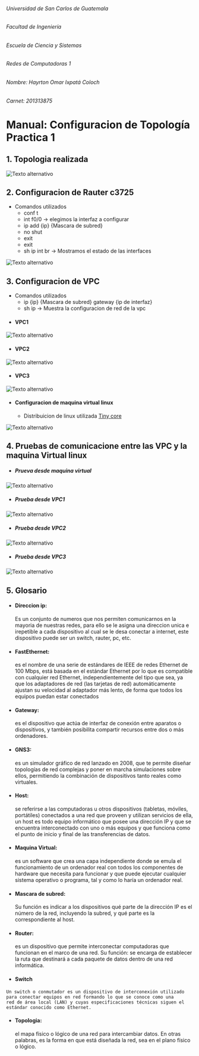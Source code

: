 ###### Universidad de San Carlos de Guatemala
###### Facultad de Ingeniería
###### Escuela de Ciencia y Sistemas
###### Redes de Computadoras 1
###### Nombre: Hayrton Omar Ixpatá Coloch
###### Carnet: 201313875

# Manual: Configuracion de Topología Practica 1
## 1. Topologia realizada
![Texto alternativo](/image/topologia_p1.png "Topologia")

## 2. Configuracion de Rauter c3725
  - Comandos utilizados
    - conf t
    - int f0/0  -> elegimos la interfaz a configurar
    - ip add {ip} {Mascara de subred}
    - no shut
    - exit
    - exit
    - sh ip int br -> Mostramos el estado de las interfaces
    
![Texto alternativo](/image/conf-rauter.png "Rauter")

## 3. Configuracion de VPC
  - Comandos utilizados
    - ip {ip} {Mascara de subred} gateway {ip de interfaz}
    - sh ip -> Muestra la configuracion de red de la vpc
  - #### VPC1
  
![Texto alternativo]( /image/conf-vpc1.png "Vcp1")
  - #### VPC2
![Texto alternativo]( /image/conf-vpc2.png "Vpc2")
  - #### VPC3
![Texto alternativo]( /image/conf-vpc3.png "Vpc3")
  
  - #### Configuracion de maquina virtual linux
    - Distribuicion de linux utilizada [Tiny core](http://tinycorelinux.net)
    
![Texto alternativo]( /image/conf-linuxv.png "Tiny core")

## 4. Pruebas de comunicacione entre las VPC y la maquina Virtual linux
  - ##### Prueva desde maquina virtual
![Texto alternativo]( /image/ping-virtual-vpcs.png "ping tiny")
  - ##### Prueba desde VPC1
![Texto alternativo]( /image/ping-vpc1.png "ping vpc1")
 - ##### Prueba desde VPC2
![Texto alternativo]( /image/ping-vpc2.png "ping vpc2")
 - ##### Prueba desde VPC3
![Texto alternativo]( /image/ping-vpc1.png "ping vpc3")

## 5. Glosario
  - #### Direccion ip:
    Es un conjunto de numeros que nos permiten comunicarnos en la mayoria de nuestras redes, para ello se le asigna una direccion
    unica e irepetible a cada dispositivo al cual se le desa conectar a internet, este dispositivo puede ser un switch, rauter, pc, etc.
  - #### FastEthernet:
    es el nombre de una serie de estándares de IEEE de redes Ethernet de 100 Mbps, está basada en el estándar Ethernet por lo que 
    es compatible con cualquier red Ethernet, independientemente del tipo que sea, ya que los adaptadores de red (las tarjetas de red) 
    automáticamente ajustan su velocidad al adaptador más lento, de forma que todos los equipos puedan estar conectados
  - #### Gateway:
    es el dispositivo que actúa de interfaz de conexión entre aparatos o dispositivos, y también posibilita compartir recursos entre 
    dos o más ordenadores.
  - #### GNS3:
    es un simulador gráfico de red lanzado en 2008, que te permite diseñar topologías de red complejas y poner en marcha simulaciones 
    sobre ellos,  permitiendo la combinación de dispositivos tanto reales como virtuales.
  - #### Host:
    se referirse a las computadoras u otros dispositivos (tabletas, móviles, portátiles) conectados a una red que proveen y utilizan 
    servicios de ella, un host es todo equipo informático que posee una dirección IP y que se encuentra interconectado con uno o más 
    equipos y que funciona como el punto de inicio y final de las transferencias de datos.
  - #### Maquina Virtual:
    es un software que crea una capa independiente donde se emula el funcionamiento de un ordenador real con todos los componentes de 
    hardware que necesita para funcionar y que puede ejecutar cualquier sistema operativo o programa, tal y como lo haría un ordenador real.
  - #### Mascara de subred:
     Su función es indicar a los dispositivos qué parte de la dirección IP es el número de la red, incluyendo la subred, y qué parte 
     es la correspondiente al host.
   - #### Router:
     es un dispositivo que permite interconectar computadoras que funcionan en el marco de una red. Su función: se encarga de establecer 
     la ruta que destinará a cada paquete de datos dentro de una red informática.
   - #### Switch
    Un switch o conmutador es un dispositivo de interconexión utilizado para conectar equipos en red formando lo que se conoce como una 
    red de área local (LAN) y cuyas especificaciones técnicas siguen el estándar conocido como Ethernet.
  - #### Topologia:
    el mapa físico o lógico de una red para intercambiar datos. En otras palabras, es la forma en que está diseñada la red, sea en el 
    plano físico o lógico.
